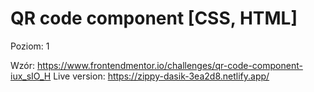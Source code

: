 # QR code component [CSS, HTML]
 Poziom: 1
 
Wzór: https://www.frontendmentor.io/challenges/qr-code-component-iux_sIO_H
Live version: https://zippy-dasik-3ea2d8.netlify.app/
